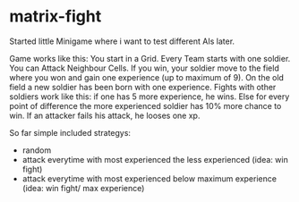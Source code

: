# matrix-fight
Started little Minigame where i want to test different AIs later.

Game works like this:
You start in a Grid. Every Team starts with one soldier. 
You can Attack Neighbour Cells. If you win, your soldier move to the field where you won and gain one experience (up to maximum of 9). On the old field a new soldier has been born with one experience. Fights with other soldiers work like this: if one has 5 more experience, he wins. Else for every point of difference the more experienced soldier has 10% more chance to win. If an attacker fails his attack, he looses one xp.

So far simple included strategys:
- random
- attack everytime with most experienced the less experienced (idea: win fight)
- attack everytime with most experienced below maximum experience (idea: win fight/ max experience)
